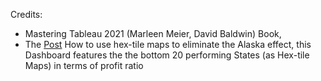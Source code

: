 Credits: 
* Mastering Tableau 2021 (Marleen Meier, David Baldwin) Book, 
* The [Post](https://www.tableau.com/about/blog/2017/1/viz-whiz-hex-tile-maps-64713) How to use hex-tile maps to eliminate the Alaska effect, 
this Dashboard features the the bottom 20 performing States (as Hex-tile Maps) in terms of profit ratio

